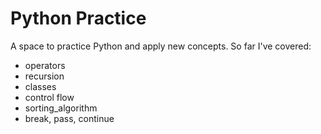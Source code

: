 # Python Practice

A space to practice Python and apply new concepts. So far I've covered:

- operators
- recursion
- classes
- control flow
- sorting_algorithm
- break, pass, continue
